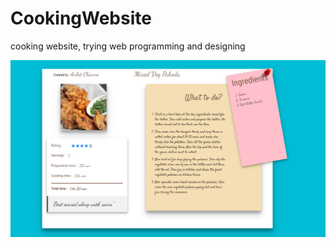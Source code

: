 # CookingWebsite
cooking website, trying web programming and designing

![screenshot](https://raw.githubusercontent.com/ankitchanne/CookingWebsite/master/sendthis.png)
